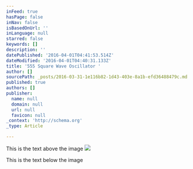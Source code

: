 ```yaml
---
inFeed: true
hasPage: false
inNav: false
isBasedOnUrl: ''
inLanguage: null
starred: false
keywords: []
description: ''
datePublished: '2016-04-01T04:41:53.514Z'
dateModified: '2016-04-01T04:40:31.133Z'
title: '555 Square Wave Oscillator '
author: []
sourcePath: _posts/2016-03-31-1e116b82-1d43-403e-8a1b-efd36488479c.md
published: true
authors: []
publisher:
  name: null
  domain: null
  url: null
  favicon: null
_context: 'http://schema.org'
_type: Article

---
```

This is the text above the image
![](https://s3-us-west-2.amazonaws.com/the-grid-img/p/ac4dfe93132250ec93dde66c459c9c35e24f8dd1.jpg)

This is the text below the image